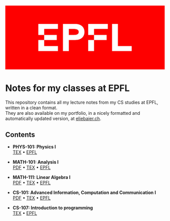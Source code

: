 ![epfl](./media/epfl_red.jpg)

# Notes for my classes at EPFL

This repository contains all my lecture notes from my CS studies at EPFL, written in a clean format.  
They are also available on my portfolio, in a nicely formatted and automatically updated version, at [eliebaier.ch](https://eliebaier.ch).

## Contents

-   **PHYS-101: Physics I**  
    [TEX](/classes/PHYS-101/main.tex) • [EPFL](https://moodle.epfl.ch/course/view.php?id=15445)

-   **MATH-101: Analysis I**  
    [PDF](https://eliebaier.fra1.digitaloceanspaces.com/notes/MATH-101.pdf) • [TEX](/classes/MATH-101/main.tex) • [EPFL](https://moodle.epfl.ch/course/view.php?id=14840)

-   **MATH-111: Linear Algebra I**  
    [PDF](https://eliebaier.fra1.digitaloceanspaces.com/notes/MATH-111.pdf) • [TEX](/classes/MATH-111/main.tex) • [EPFL](https://moodle.epfl.ch/course/view.php?id=18502)

-   **CS-101: Advanced Information, Computation and Communication I**  
    [PDF](https://eliebaier.fra1.digitaloceanspaces.com/notes/CS-101.pdf) • [TEX](/classes/CS-101/main.tex) • [EPFL](https://moodle.epfl.ch/course/view.php?id=15272)

-   **CS-107: Introduction to programming**  
    [TEX](/classes/CS-107/main.tex) • [EPFL](https://moodle.epfl.ch/course/view.php?id=14847)
